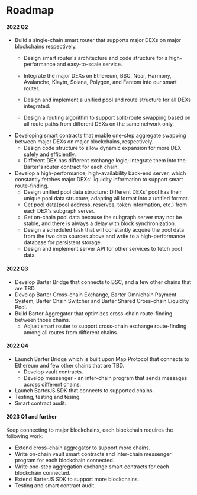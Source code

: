 # Roadmap
#### 2022 Q2

- Build a single-chain smart router that supports major DEXs on major blockchains respectively.
  - Design smart router's architecture and code structure for a high-performance and easy-to-scale service.
  - Integrate the major DEXs on Ethereum, BSC, Near, Harmony, Avalanche, Klaytn, Solana, Polygon, and Fantom into our smart router.

  - Design and implement a unified pool and route structure for all DEXs integrated.
  - Design a routing algorithm to support split-route swapping based on all route paths from different DEXs on the same network only.
- Developing smart contracts that enable one-step aggregate swapping between major DEXs on major blockchains, respectively.
  - Design code structure to allow dynamic expansion for more DEX safely and efficiently.
  - Different DEX has different exchange logic; integrate them into the Barter's router contract for each chain.
- Develop a high-performance, high-availability back-end server, which constantly fetches major DEXs’ liquidity information to support smart route-finding.  
  - Design unified pool data structure: Different DEXs' pool has their unique pool data structure, adapting all format into a unified format.
  - Get pool data(pool address, reserves, token information, etc.) from each DEX's subgraph server.
  - Get on-chain pool data because the subgraph server may not be stable, and there is always a delay with block synchronization.
  - Design a scheduled task that will constantly acquire the pool data from the two data sources above and write to a high-performance database for persistent storage. 
  - Design and implement server API for other services to fetch pool data.

#### 2022 Q3

- Develop Barter Bridge that connects to BSC, and a few other chains that are TBD
- Develop Barter Cross-chain Exchange, Barter Omnichain Payment System, Barter Chain Switcher and Barter Shared Cross-chain Liquidity Pool.
- Build Barter Aggregator that optimizes cross-chain route-finding between those chains.
  - Adjust smart router to support cross-chain exchange route-finding among all routes from different chains. 

#### 2022 Q4

- Launch Barter Bridge which is built upon Map Protocol that connects to Ethereum and few other chains that are TBD.
  - Develop vault contracts.
  - Develop messenger - an inter-chain program that sends messages across different chains.
- Launch BarterJS SDK that connects to supported chains.
- Testing, testing and tesing.
- Smart contract audit.


#### 2023 Q1 and further
Keep connecting to major blockchains, each blockchain requires the following work:
- Extend cross-chain aggregator to support more chains.
- Write on-chain vault smart contracts and inter-chain messenger program for each blockchain connected.
- Write one-step aggregation exchange smart contracts for each blockchain connected.
- Extend BarterJS SDK to support more blockchains.
- Testing and smart contract audit.
